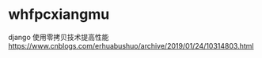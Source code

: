 # whfpcxiangmu
django 使用零拷贝技术提高性能
https://www.cnblogs.com/erhuabushuo/archive/2019/01/24/10314803.html
